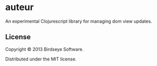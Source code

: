 # auteur

An experimental Clojurescript library for managing dom view updates.

## License

Copyright © 2013 Birdseye Software.

Distributed under the MIT license.
